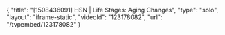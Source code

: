 {
    "title": "[1508436091] HSN | Life Stages: Aging Changes",
    "type": "solo",
    "layout": "iframe-static",
    "videoId": "123178082",
    "url": "\/tvpembed\/123178082"
}